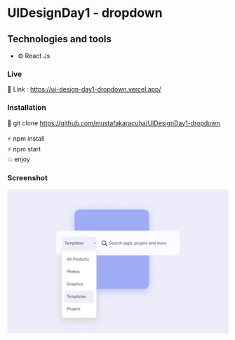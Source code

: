 # UIDesignDay1 - dropdown

## Technologies and tools

- ⚙️ React Js 


### Live

🔗 Link : https://ui-design-day1-dropdown.vercel.app/

### Installation

🔗 git clone https://github.com/mustafakaracuha/UIDesignDay1-dropdown
<br/>
<br/>
⚡️  npm install <br/>
⚡️  npm start <br/>
💥 enjoy 

### Screenshot

<img align="center" width="800" width="800"  src="https://github.com/mustafakaracuha/UIDesignDay1-dropdown/blob/main/src/assets/img/screenshot.png" alt="muskaracuha" />
